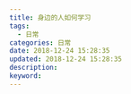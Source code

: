 ```yaml
---
title: 身边的人如何学习
tags:
  - 日常
categories: 日常
date: 2018-12-24 15:28:35
updated: 2018-12-24 15:28:35
description:
keyword:
---
```





<!-- more -->


